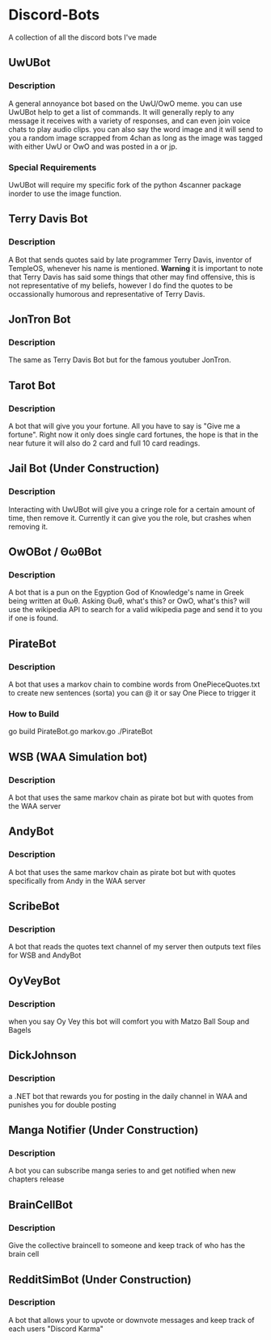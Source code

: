 # Discord-Bots
A collection of all the discord bots I've made 

## UwUBot
### Description
A general annoyance bot based on the UwU/OwO meme. you can use UwUBot help to get a list of commands. 
It will generally reply to any message it receives with a variety of responses, and can even join voice chats to play audio clips. you can also say the word image and it will send to you a random image scrapped from 4chan as long as the image was tagged with either UwU or OwO and was posted in a or jp. 

### Special Requirements 
UwUBot will require my specific fork of the python 4scanner package inorder to use the image function. 

## Terry Davis Bot
### Description 
A Bot that sends quotes said by late programmer Terry Davis, inventor of TempleOS, whenever his name is mentioned. **Warning** it is important to note that Terry Davis has said some things that other may find offensive, this is not representative of my beliefs, however I do find the quotes to be occassionally humorous and representative of Terry Davis.

## JonTron Bot
### Description
The same as Terry Davis Bot but for the famous youtuber JonTron. 

## Tarot Bot
### Description
A bot that will give you your fortune. All you have to say is "Give me a fortune". Right now it only does single card fortunes, the hope is that in the near future it will also do 2 card and full 10 card readings. 

## Jail Bot (Under Construction)
### Description
Interacting with UwUBot will give you a cringe role for a certain amount of time, then remove it. Currently it can give you the role, but crashes when removing it. 

## OwOBot / ΘωθBot
### Description
A bot that is a pun on the Egyption God of Knowledge's name in Greek being written at Θωθ. Asking Θωθ, what's this? <query> or OwO, what's this? <query> will use the wikipedia API to search for a valid wikipedia page and send it to you if one is found.  
  
## PirateBot
### Description
A bot that uses a markov chain to combine words from OnePieceQuotes.txt to create new sentences (sorta) you can @ it or say One Piece to trigger it
### How to Build
go build PirateBot.go markov.go 
./PirateBot

## WSB (WAA Simulation bot)
### Description
A bot that uses the same markov chain as pirate bot but with quotes from the WAA server

## AndyBot
### Description
A bot that uses the same markov chain as pirate bot but with quotes specifically from Andy in the WAA server

## ScribeBot
### Description
A bot that reads the quotes text channel of my server then outputs text files for WSB and AndyBot

## OyVeyBot
### Description
when you say Oy Vey this bot will comfort you with Matzo Ball Soup and Bagels

## DickJohnson
### Description
a .NET bot that rewards you for posting in the daily channel in WAA and punishes you for double posting

## Manga Notifier (Under Construction)
### Description
A bot you can subscribe manga series to and get notified when new chapters release

## BrainCellBot
### Description
Give the collective braincell to someone and keep track of who has the brain cell

## RedditSimBot (Under Construction)
### Description
A bot that allows your to upvote or downvote messages and keep track of each users "Discord Karma"
